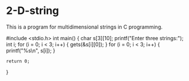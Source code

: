 # 2-D-string
This is a program for multidimensional strings in C programming.


#include <stdio.h>
int main()
{
    char s[3][10];
    printf("Enter three strings:");
    int i;
    for (i = 0; i < 3; i++)
    {
        gets(&s[i][0]);
    }
    for (i = 0; i < 3; i++)
    {
        printf("%s\n", s[i]);
    }

    return 0;
}
